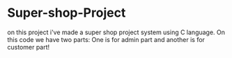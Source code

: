 # Super-shop-Project
on this project i've made a super shop project system using C language.
On this code we have two parts: One is for admin part and another is for customer part!
